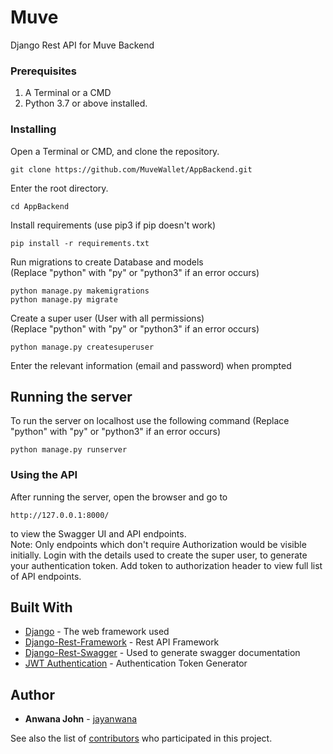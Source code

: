 # Muve

Django Rest API for Muve Backend

### Prerequisites

1. A Terminal or a CMD
2. Python 3.7 or above installed.

### Installing

Open a Terminal or CMD, and clone the repository.
```
git clone https://github.com/MuveWallet/AppBackend.git
```

Enter the root directory.
```
cd AppBackend
```

Install requirements (use pip3 if pip doesn't work)
```
pip install -r requirements.txt 
```

Run migrations to create Database and models<br/>
(Replace "python" with "py" or "python3" if an error occurs) 
```
python manage.py makemigrations
python manage.py migrate
```

Create a super user (User with all permissions)<br/>
(Replace "python" with "py" or "python3" if an error occurs) 
```
python manage.py createsuperuser
```
Enter the relevant information (email and password) when prompted

## Running the server

To run the server on localhost use the following command (Replace "python" with "py" or "python3" if an error occurs)
```
python manage.py runserver
```
### Using the API

After running the server, open the browser and go to
```
http://127.0.0.1:8000/
```
to view the Swagger UI and API endpoints. <br/>
Note: Only endpoints which don't require Authorization would be visible initially. 
Login with the details used to create the super user, to generate your authentication token. 
Add token to authorization header to view full list of API endpoints.

## Built With

* [Django](https://docs.djangoproject.com/en/3.0/) - The web framework used
* [Django-Rest-Framework](https://www.django-rest-framework.org/) - Rest API Framework
* [Django-Rest-Swagger](https://django-rest-swagger.readthedocs.io/en/latest/) - Used to generate swagger documentation
* [JWT Authentication](https://jpadilla.github.io/django-rest-framework-jwt/) - Authentication Token Generator

## Author

* **Anwana John** - [jayanwana](https://github.com/jayanwana)

See also the list of [contributors](https://github.com/MuveWallet/AppBackend/graphs/contributors) who participated in this project.



